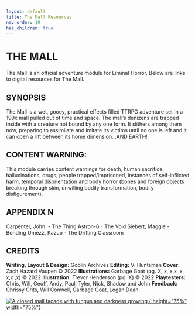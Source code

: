 ```yaml
---
layout: default
title: The Mall Resources
nav_order: 10
has_children: true
---
```

# THE MALL
The Mall is an official adventure module for Liminal Horror. Below are links to digital resources for The Mall.

## SYNOPSIS
The Mall is a wet, gooey, practical effects filled TTRPG adventure set in a 199x mall pulled out of time and space.
The mall’s denizens are trapped inside with a creature not bound by any one form. It slithers among them now, preparing to assimilate and imitate its victims until no one is left and it can open a rift between its home dimension…AND EARTH!

## CONTENT WARNING:
This module carries content warnings for death, human sacrifice, hallucinations, drugs, people trapped/imprisoned, instances of self-inflicted harm, temporal disorientation and body horror (bones and foreign objects breaking through skin, unwilling bodily transformation, bodily disfigurement).

## APPENDIX N
Carpenter, John. - The Thing
Astron-6 - The Void
Siebert, Maggie - Bonding
Umezz, Kazuo - The Drifting Classroom

## CREDITS
**Writing, Layout & Design:** Goblin Archives 
**Editing:** Vi Huntsman
**Cover:** Zach Hazard Vaupen © 2022
**Illustrations:** Garbage Goat (pg. X, x, x,x ,x, x,x ,x) © 2022
**Illustration:** Trevor Henderson (pg. X) © 2022
**Playtesters:** Chris, Will, Geoff, Andy, Paul, Tyler, Nick, Shadow and John
**Feedback:** Chrissy Crits, Will Conwell, Garbage Goat, Logan Dean.

[![A closed mall facade with fungus and darkness growing.](/LiminalHorror/img/themallcover.png "Click to embiggen"){:height="75%" width="75%"}](/LiminalHorror/img/themallcover.png)
